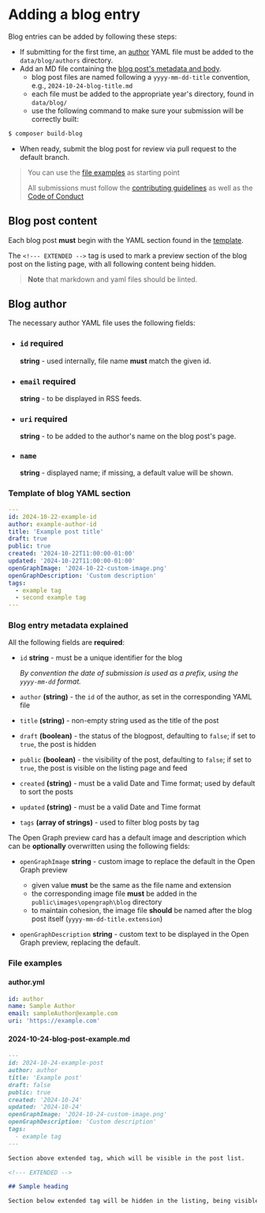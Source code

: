 # Adding a blog entry

Blog entries can be added by following these steps:

- If submitting for the first time, an [author](#blog-author) YAML file must be added to the `data/blog/authors` directory.
- Add an MD file containing the [blog post's metadata and body](#blog-post-content).
    - blog post files are named following a `yyyy-mm-dd-title` convention, e.g., `2024-10-24-blog-title.md`
    - each file must be added to the appropriate year's directory, found in `data/blog/`
    - use the following command to make sure your submission will be correctly built:

```bash
$ composer build-blog
```

- When ready, submit the blog post for review via pull request to the default branch.

> You can use the [file examples](#file-examples) as starting point
>
> All submissions must follow the [contributing guidelines](https://github.com/laminas/.github/blob/main/CONTRIBUTING.md) as well as the [Code of Conduct](https://github.com/laminas/.github/blob/main/CODE_OF_CONDUCT.md)

## Blog post content

Each blog post **must** begin with the YAML section found in the [template](#template-of-blog-yaml-section).

The `<!--- EXTENDED -->` tag is used to mark a preview section of the blog post on the listing page, with all following content being hidden.

> **Note** that markdown and yaml files should be linted.

## Blog author

The necessary author YAML file uses the following fields:

- ### `id` **required**

  **string** - used internally, file name **must** match the given id.

- ### `email` **required**

  **string** - to be displayed in RSS feeds.

- ### `uri` **required**

  **string** - to be added to the author's name on the blog post's page.

- ### `name`

  **string** - displayed name; if missing, a default value will be shown.

### Template of blog YAML section

```yaml
---
id: 2024-10-22-example-id
author: example-author-id
title: 'Example post title'
draft: true
public: true
created: '2024-10-22T11:00:00-01:00'
updated: '2024-10-22T11:00:00-01:00'
openGraphImage: '2024-10-22-custom-image.png'
openGraphDescription: 'Custom description'
tags:
  - example tag
  - second example tag
---
```

### Blog entry metadata explained

All the following fields are **required**:

- `id` **string** - must be a unique identifier for the blog

  _By convention the date of submission is used as a prefix, using the `yyyy-mm-dd` format._

- `author` **(string)** - the `id` of the author, as set in the corresponding YAML file

- `title` **(string)** - non-empty string used as the title of the post

- `draft` **(boolean)** - the status of the blogpost, defaulting to `false`; if set to `true`, the post is hidden

- `public` **(boolean)** - the visibility of the post, defaulting to `false`; if set to `true`, the post is visible on the listing page and feed

- `created` **(string)** - must be a valid Date and Time format; used by default to sort the posts

- `updated` **(string)** - must be a valid Date and Time format

- `tags` **(array of strings)** - used to filter blog posts by tag

The Open Graph preview card has a default image and description which can be **optionally** overwritten using the following fields:

- `openGraphImage` **string** - custom image to replace the default in the Open Graph preview
    - given value **must** be the same as the file name and extension
    - the corresponding image file **must** be added in the `public\images\opengraph\blog` directory
    - to maintain cohesion, the image file **should** be named after the blog post itself (`yyyy-mm-dd-title.extension`)

- `openGraphDescription` **string** - custom text to be displayed in the Open Graph preview, replacing the default.

### File examples

#### author.yml

```yaml
id: author
name: Sample Author
email: sampleAuthor@example.com
uri: 'https://example.com'

```

#### 2024-10-24-blog-post-example.md

```markdown
---
id: 2024-10-24-example-post
author: author
title: 'Example post'
draft: false
public: true
created: '2024-10-24'
updated: '2024-10-24'
openGraphImage: '2024-10-24-custom-image.png'
openGraphDescription: 'Custom description'
tags:
  - example tag
---

Section above extended tag, which will be visible in the post list.

<!--- EXTENDED -->

## Sample heading

Section below extended tag will be hidden in the listing, being visible only on the post's own page.

```
